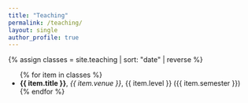 ```yaml
---
title: "Teaching"
permalink: /teaching/
layout: single
author_profile: true
---
```


{% assign classes = site.teaching | sort: "date" | reverse %}
<ul>
  {% for item in classes %}
    <li>
      <strong>{{ item.title }}</strong>, <em>{{ item.venue }}</em>, {{ item.level }} ({{ item.semester }})
    </li>
  {% endfor %}
</ul>
